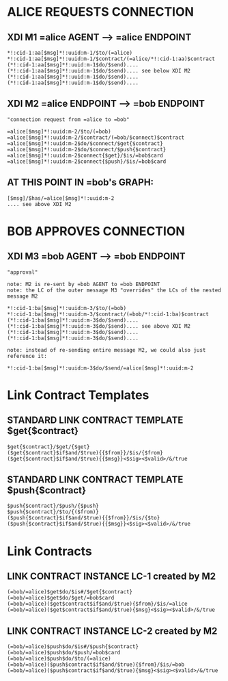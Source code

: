 # ALICE REQUESTS CONNECTION
	
## XDI M1 =alice AGENT --> =alice ENDPOINT
	
	*!:cid-1:aa[$msg]*!:uuid:m-1/$to/(=alice)
	*!:cid-1:aa[$msg]*!:uuid:m-1/$contract/(=alice/*!:cid-1:aa)$contract
	(*!:cid-1:aa[$msg]*!:uuid:m-1$do/$send)....
	(*!:cid-1:aa[$msg]*!:uuid:m-1$do/$send).... see below XDI M2
	(*!:cid-1:aa[$msg]*!:uuid:m-1$do/$send)....
	(*!:cid-1:aa[$msg]*!:uuid:m-1$do/$send)....
	
## XDI M2 =alice ENDPOINT --> =bob ENDPOINT
	
	"connection request from =alice to =bob"
	
	=alice[$msg]*!:uuid:m-2/$to/(=bob)
	=alice[$msg]*!:uuid:m-2/$contract/(=bob/$connect)$contract
	=alice[$msg]*!:uuid:m-2$do/$connect/$get{$contract}
	=alice[$msg]*!:uuid:m-2$do/$connect/$push{$contract}
	=alice[$msg]*!:uuid:m-2$connect{$get}/$is/=bob$card
	=alice[$msg]*!:uuid:m-2$connect{$push}/$is/=bob$card
	
## AT THIS POINT IN =bob's GRAPH:
	
	[$msg]/$has/=alice[$msg]*!:uuid:m-2
	.... see above XDI M2
	
# BOB APPROVES CONNECTION
	
## XDI M3 =bob AGENT --> =bob ENDPOINT
	
	"approval"
	
	note: M2 is re-sent by =bob AGENT to =bob ENDPOINT
	note: the LC of the outer message M3 "overrides" the LCs of the nested message M2
	
	*!:cid-1:ba[$msg]*!:uuid:m-3/$to/(=bob)
	*!:cid-1:ba[$msg]*!:uuid:m-3/$contract/(=bob/*!:cid-1:ba)$contract
	(*!:cid-1:ba[$msg]*!:uuid:m-3$do/$send)....
	(*!:cid-1:ba[$msg]*!:uuid:m-3$do/$send).... see above XDI M2
	(*!:cid-1:ba[$msg]*!:uuid:m-3$do/$send)....
	(*!:cid-1:ba[$msg]*!:uuid:m-3$do/$send)....
	
	note: instead of re-sending entire message M2, we could also just reference it:
	
	*!:cid-1:ba[$msg]*!:uuid:m-3$do/$send/=alice[$msg]*!:uuid:m-2
	
# Link Contract Templates
	
## STANDARD LINK CONTRACT TEMPLATE $get{$contract}
	
	$get{$contract}/$get/{$get}
	($get{$contract}$if$and/$true){{$from}}/$is/{$from}
	($get{$contract}$if$and/$true){{$msg}}<$sig><$valid>/&/true
	
## STANDARD LINK CONTRACT TEMPLATE $push{$contract}
	
	$push{$contract}/$push/{$push}
	$push{$contract}/$to/{($from)}
	($push{$contract}$if$and/$true){{$from}}/$is/{$to}
	($push{$contract}$if$and/$true){{$msg}}<$sig><$valid>/&/true
	
# Link Contracts
	
## LINK CONTRACT INSTANCE LC-1 created by M2
	
	(=bob/=alice)$get$do/$is#/$get{$contract}
	(=bob/=alice)$get$do/$get/=bob$card
	(=bob/=alice)($get$contract$if$and/$true){$from}/$is/=alice
	(=bob/=alice)($get$contract$if$and/$true){$msg}<$sig><$valid>/&/true
	
## LINK CONTRACT INSTANCE LC-2 created by M2
	
	(=bob/=alice)$push$do/$is#/$push{$contract}
	(=bob/=alice)$push$do/$push/=bob$card
	(=bob/=alice)$push$do/$to/(=alice)
	(=bob/=alice)($push$contract$if$and/$true){$from}/$is/=bob
	(=bob/=alice)($push$contract$if$and/$true){$msg}<$sig><$valid>/&/true
	